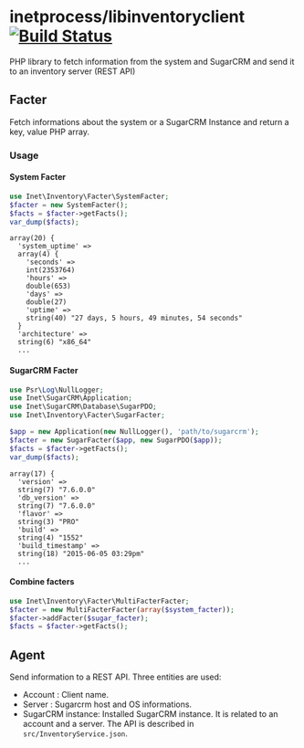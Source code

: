# inetprocess/libinventoryclient [![Build Status](https://travis-ci.org/inetprocess/libinventoryclient.svg)](https://travis-ci.org/inetprocess/libinventoryclient)

PHP library to fetch information from the system and SugarCRM and send it to an inventory server (REST API)

## Facter
Fetch informations about the system or a SugarCRM Instance and return a key, value PHP array.
### Usage
#### System Facter
```php
use Inet\Inventory\Facter\SystemFacter;
$facter = new SystemFacter();
$facts = $facter->getFacts();
var_dump($facts);
```
```
array(20) {
  'system_uptime' =>
  array(4) {
    'seconds' =>
    int(2353764)
    'hours' =>
    double(653)
    'days' =>
    double(27)
    'uptime' =>
    string(40) "27 days, 5 hours, 49 minutes, 54 seconds"
  }
  'architecture' =>
  string(6) "x86_64"
  ...
```
#### SugarCRM Facter
```php
use Psr\Log\NullLogger;
use Inet\SugarCRM\Application;
use Inet\SugarCRM\Database\SugarPDO;
use Inet\Inventory\Facter\SugarFacter;

$app = new Application(new NullLogger(), 'path/to/sugarcrm');
$facter = new SugarFacter($app, new SugarPDO($app));
$facts = $facter->getFacts();
var_dump($facts);
```
```
array(17) {
  'version' =>
  string(7) "7.6.0.0"
  'db_version' =>
  string(7) "7.6.0.0"
  'flavor' =>
  string(3) "PRO"
  'build' =>
  string(4) "1552"
  'build_timestamp' =>
  string(18) "2015-06-05 03:29pm"
  ...
```
#### Combine facters
```php
use Inet\Inventory\Facter\MultiFacterFacter;
$facter = new MultiFacterFacter(array($system_facter));
$facter->addFacter($sugar_facter);
$facts = $facter->getFacts();
```

## Agent
Send information to a REST API. 
Three entities are used: 
* Account : Client name.
* Server : Sugarcrm host and OS informations.
* SugarCRM instance: Installed SugarCRM instance. It is related to an account and a server.
The API is described in `src/InventoryService.json`.
